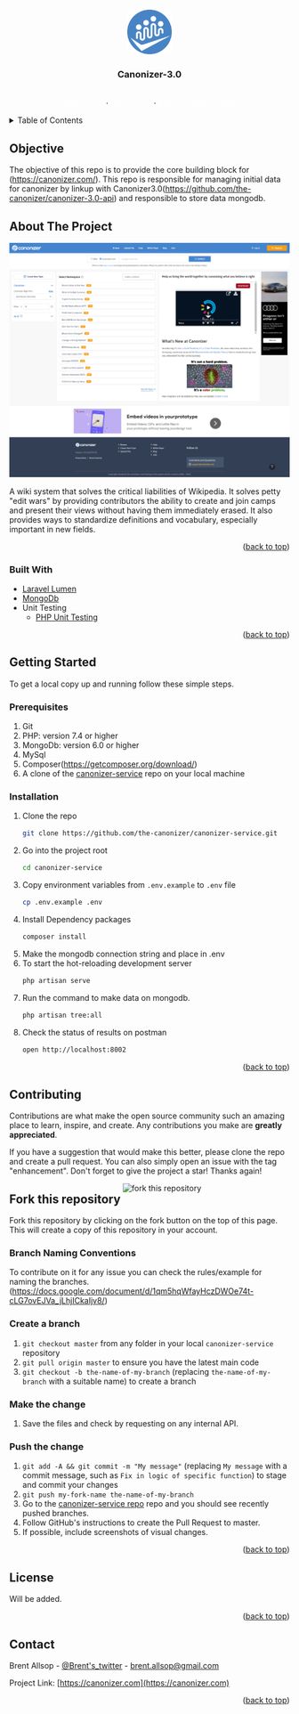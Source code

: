 <div id="top"></div>

<!-- PROJECT LOGO -->
<br />
<div align="center">
  <a href="https://canonizer.com">
    <img src="https://github.com/shahab-ramzan/read-me/blob/main/canonizer-fav.png" alt="Logo" width='80' >
  </a>
  <h3 align="center">Canonizer-3.0</h3>

  <p align="center">
    <br />
    <a href="https://canonizer.com/" style="color: #FFF;">View Demo</a>
    ·
    <a href="https://github.com/the-canonizer/canonizer-service/issues" style="color: #FFF;">Report Bug</a>
    ·
    <a href="https://github.com/the-canonizer/canonizer-service/issues" style="color: #FFF;">Request New Feature</a>
  </p>
</div>

<!-- TABLE OF CONTENTS -->
<details>
  <summary>Table of Contents</summary>
  <ol>
    <li>
      <a href="#objective">Objective</a>
    </li>
    <li>
      <a href="#about-the-project">About The Project</a>
      <ul>
        <li><a href="#built-with">Built With</a></li>
      </ul>
    </li>
    <li>
      <a href="#getting-started">Getting Started</a>
      <ul>
        <li><a href="#prerequisites">Prerequisites</a></li>
        <li><a href="#installation">Installation</a></li>
      </ul>
    </li>
    <li>
      <a href="#contributing">Contributing</a>
      <ul>
        <li><a href="#Fork-this-repository">Fork this repository</a></li>
        <li><a href="#Create-a-branch">Create a branch</a></li>
        <li><a href="#Make-the-change">Make the change</a></li>
        <li><a href="#Push-the-change">Push the change</a></li>
      </ul>
    </li>
    <li><a href="#license">License</a></li>
    <li><a href="#contact">Contact</a></li>
  </ol>
</details>

## Objective
The objective of this repo is to provide the core building block for (https://canonizer.com/). This repo is responsible for managing initial data for canonizer by linkup with Canonizer3.0(https://github.com/the-canonizer/canonizer-3.0-api) and responsible to store data mongodb.

<!-- ABOUT THE PROJECT -->

## About The Project

[![Product Name Screen Shot][product-screenshot]](https://canonizer.com)

A wiki system that solves the critical liabilities of Wikipedia. It solves petty "edit wars" by providing contributors the ability to create and join camps and present their views without having them immediately erased. It also provides ways to standardize definitions and vocabulary, especially important in new fields.

<p align="right">(<a href="#top">back to top</a>)</p>

### Built With

- [Laravel Lumen](https://lumen.laravel.com/docs/8.x)
- [MongoDb](https://www.mongodb.com/)
- Unit Testing
  - [PHP Unit Testing](https://phpunit.de/)

<p align="right">(<a href="#top">back to top</a>)</p>

<!-- GETTING STARTED -->

## Getting Started

To get a local copy up and running follow these simple steps.

### Prerequisites

1. Git
2. PHP: version 7.4 or higher
3. MongoDb: version 6.0 or higher 
4. MySql
5. Composer(https://getcomposer.org/download/) 
5. A clone of the [canonizer-service](https://github.com/the-canonizer/canonizer-service) repo on your local machine

### Installation

1. Clone the repo
   ```sh
   git clone https://github.com/the-canonizer/canonizer-service.git
   ```
2. Go into the project root
   ```sh
   cd canonizer-service
   ```
3. Copy environment variables from `.env.example` to `.env` file
   ```sh
   cp .env.example .env
   ```
4. Install Dependency packages
   ```sh
   composer install
   ```
5. Make the mongodb connection string and place in .env
6. To start the hot-reloading development server
   ```sh
   php artisan serve
   ```
7. Run the command to make data on mongodb.
   ```sh
   php artisan tree:all
   ```
8. Check the status of results on postman
   ```sh
   open http://localhost:8002 
   ```

<p align="right">(<a href="#top">back to top</a>)</p>

<!-- CONTRIBUTING -->

## Contributing

Contributions are what make the open source community such an amazing place to learn, inspire, and create. Any contributions you make are **greatly appreciated**.

If you have a suggestion that would make this better, please clone the repo and create a pull request. You can also simply open an issue with the tag "enhancement".
Don't forget to give the project a star! Thanks again!

<img align="right" width="300" src="https://firstcontributions.github.io/assets/Readme/fork.png" alt="fork this repository" />

## Fork this repository

Fork this repository by clicking on the fork button on the top of this page.
This will create a copy of this repository in your account.

### Branch Naming Conventions

To contribute on it for any issue you can check the rules/example for naming the branches.
(https://docs.google.com/document/d/1qm5hqWfayHczDWOe74t-cLG7ovEJVa_jLhjICkaIjv8/)

### Create a branch

1. `git checkout master` from any folder in your local `canonizer-service` repository
2. `git pull origin master` to ensure you have the latest main code
3. `git checkout -b the-name-of-my-branch` (replacing `the-name-of-my-branch` with a suitable name) to create a branch

<!--
1. Clone the Project
2. Create your Feature Branch (`git checkout -b feature/AmazingFeature`)
3. Pretiffy the code for standard indendation (`npm run format`)
4. Make sure no one test case is being failed (`npm run test`)
5. Make sure Build is created successfuly (`npm run build`)
6. Commit your Changes (`git commit -m 'Add some AmazingFeature'`)
7. Push to the Branch (`git push origin feature/AmazingFeature`)
8. Open a Pull Request
 -->

### Make the change

1. Save the files and check by requesting on any internal API.

### Push the change

1. `git add -A && git commit -m "My message"` (replacing `My message` with a commit message, such as `Fix in logic of specific function`) to stage and commit your changes
2. `git push my-fork-name the-name-of-my-branch`
3. Go to the [canonizer-service repo](https://github.com/the-canonizer/canonizer-service) repo and you should see recently pushed branches.
4. Follow GitHub's instructions to create the Pull Request to master.
5. If possible, include screenshots of visual changes.

<p align="right">(<a href="#top">back to top</a>)</p>

<!-- LICENSE -->

## License

Will be added.

<!--
Distributed under the MIT License. See `LICENSE.txt` for more information.
 -->
<p align="right">(<a href="#top">back to top</a>)</p>

<!-- CONTACT -->

## Contact

Brent Allsop - [@Brent's_twitter](https://twitter.com/Brent_Allsop) - brent.allsop@gmail.com

Project Link: [https://canonizer.com](https://canonizer.com)

<p align="right">(<a href="#top">back to top</a>)</p>

<!-- MARKDOWN LINKS & IMAGES -->
<!-- https://www.markdownguide.org/basic-syntax/#reference-style-links -->

[product-screenshot]: https://github.com/shahab-ramzan/read-me/blob/main/Canonizer%20(1).png
